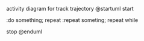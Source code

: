 activity diagram for track trajectory
@startuml
start

:do something;
repeat
    :repeat someting;
repeat while

stop
@enduml